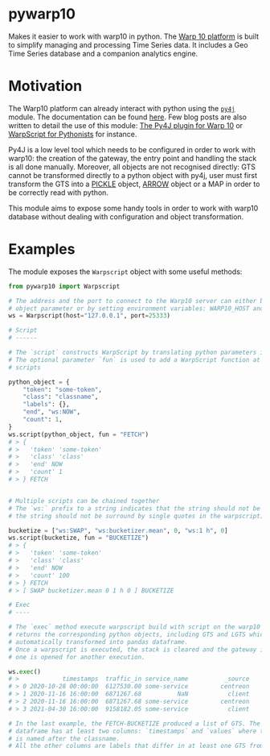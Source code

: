 # pywarp10

Makes it easier to work with warp10 in python. The [Warp 10 platform](https://warp10.io)
is built to simplify managing and processing Time Series data. It includes a Geo Time
Series database and a companion analytics engine.

# Motivation

The Warp10 platform can already interact with python using the
[`py4j`](https://www.py4j.org/) module. The documentation can be found
[here](https://www.warp10.io/content/03_Documentation/04__Tooling/03_Python). Few blog
posts are also written to detail the use of this module: [The Py4J plugin for Warp
10](https://blog.senx.io/the-py4j-plugin-for-warp-10/) or [WarpScript for
Pythonists](https://blog.senx.io/warpscript-for-pythonists/) for instance.

Py4J is a low level tool which needs to be configured in order to work with warp10: the
creation of the gateway, the entry point and handling the stack is all done manually.
Moreover, all objects are not recognised directly: GTS cannot be transformed directly to
a python object with py4j, user must first transform the GTS into a
[PICKLE](https://www.warp10.io/doc/AItFHJCAI3J) object,
[ARROW](https://blog.senx.io/conversions-to-apache-arrow-format/) object or a MAP in
order to be correctly read with python.

This module aims to expose some handy tools in order to work with warp10 database
without dealing with configuration and object transformation.

# Examples

The module exposes the `Warpscript` object with some useful methods:

```python
from pywarp10 import Warpscript

# The address and the port to connect to the Warp10 server can either be passed in the
# object parameter or by setting environment variables: WARP10_HOST and WARP10_PORT
ws = Warpscript(host="127.0.0.1", port=25333)

# Script
# ------

# The `script` constructs WarpScript by translating python parameters into WarpScript.
# The optional parameter `fun` is used to add a WarpScript function at the end of the
# scripts

python_object = {
    "token": "some-token",
    "class": "classname",
    "labels": {},
    "end", "ws:NOW",
    "count": 1,
}
ws.script(python_object, fun = "FETCH")
# > { 
# >   'token' 'some-token' 
# >   'class' 'class' 
# >   'end' NOW
# >   'count' 1 
# > } FETCH


# Multiple scripts can be chained together
# The `ws:` prefix to a string indicates that the string should not be sanitized (i.e.
# the string should not be surround by single quotes in the warpscript).

bucketize = ["ws:SWAP", "ws:bucketizer.mean", 0, "ws:1 h", 0]
ws.script(bucketize, fun = "BUCKETIZE")
# > { 
# >   'token' 'some-token' 
# >   'class' 'class' 
# >   'end' NOW
# >   'count' 100 
# > } FETCH
# > [ SWAP bucketizer.mean 0 1 h 0 ] BUCKETIZE

# Exec
# ----

# The `exec` method execute warpscript build with script on the warp10 server and
# returns the corresponding python objects, including GTS and LGTS which are 
# automatically transformed into pandas dataframe.
# Once a warpscript is executed, the stack is cleared and the gateway is closed. A new
# one is opened for another execution.

ws.exec()
# >            timestamps  traffic_in service_name          _source     host_name 
# > 0 2020-10-28 00:00:00  6127530.00 some-service         centreon     some-host 
# > 1 2020-11-16 16:00:00  6871267.68          NaN           client           NaN 
# > 2 2020-11-16 16:00:00  6871267.68 some-service         centreon     some-host 
# > 3 2021-04-30 16:00:00  9158182.05 some-service           client     some-host

# In the last example, the FETCH-BUCKETIZE produced a list of GTS. The resulting
# dataframe has at least two columns: `timestamps` and `values` where the value column
# is named after the classname.
# All the other columns are labels that differ in at least one GTS from the list of GTS.
```
